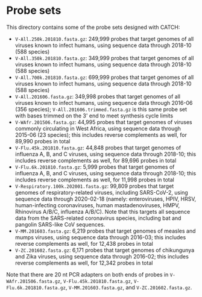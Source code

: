 Probe sets
==========

This directory contains some of the probe sets designed with CATCH:
* `V-All.250k.201810.fasta.gz`: 249,999 probes that target genomes of all viruses known to infect humans, using sequence data through 2018-10 (588 species)
* `V-All.350k.201810.fasta.gz`: 349,999 probes that target genomes of all viruses known to infect humans, using sequence data through 2018-10 (588 species)
* `V-All.700k.201810.fasta.gz`: 699,999 probes that target genomes of all viruses known to infect humans, using sequence data through 2018-10 (588 species)
* `V-All.201606.fasta.gz`: 349,998 probes that target genomes of all viruses known to infect humans, using sequence data through 2016-06 (356 species); `V-All.201606.trimmed.fasta.gz` is this same probe set with bases trimmed on the 3' end to meet synthesis cycle limits
* `V-WAfr.201506.fasta.gz`: 44,995 probes that target genomes of viruses commonly circulating in West Africa, using sequence data through 2015-06 (23 species); this includes reverse complements as well, for 89,990 probes in total
* `V-Flu.45k.201810.fasta.gz`: 44,848 probes that target genomes of influenza A, B, and C viruses, using sequence data through 2018-10; this includes reverse complements as well, for 89,696 probes in total
* `V-Flu.6k.201810.fasta.gz`: 5,999 probes that target genomes of influenza A, B, and C viruses, using sequence data through 2018-10; this includes reverse complements as well, for 11,998 probes in total
* `V-Respiratory.100k.202001.fasta.gz`: 99,809 probes that target genomes of respiratory-related viruses, including SARS-CoV-2, using sequence data through 2020-02-18 (namely: enteroviruses, HPIV, HRSV, human-infecting coronaviruses, human mastadenoviruses, HMPV, Rhinovirus A/B/C, influenza A/B/C). Note that this targets all sequence data from the SARS-related coronavirus species, including bat and pangolin SARS-like CoV sequences.
* `V-MM.201603.fasta.gz`: 6,219 probes that target genomes of measles and mumps viruses, using sequence data through 2016-03; this includes reverse complements as well, for 12,438 probes in total
* `V-ZC.201602.fasta.gz`: 6,171 probes that target genomes of chikungunya and Zika viruses, using sequence data through 2016-02; this includes reverse complements as well, for 12,342 probes in total

Note that there are 20 nt PCR adapters on both ends of probes in `V-WAfr.201506.fasta.gz`, `V-Flu.45k.201810.fasta.gz`, `V-Flu.6k.201810.fasta.gz`, `V-MM.201603.fasta.gz`, and `V-ZC.201602.fasta.gz`.
